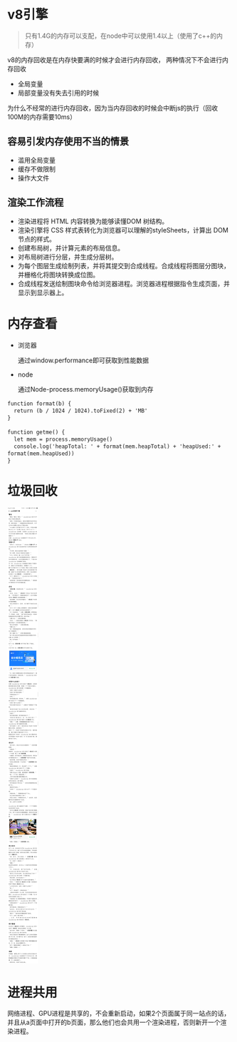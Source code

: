 # v8引擎

> 只有1.4G的内存可以支配，在node中可以使用1.4以上（使用了c++的内存）

v8的内存回收是在内存快要满的时候才会进行内存回收，
两种情况下不会进行内存回收

* 全局变量
* 局部变量没有失去引用的时候

为什么不经常的进行内存回收，因为当内存回收的时候会中断js的执行（回收100M的内存需要10ms）

## 容易引发内存使用不当的情景

* 滥用全局变量
* 缓存不做限制
* 操作大文件

## 渲染工作流程

* 渲染进程将 HTML 内容转换为能够读懂DOM 树结构。
* 渲染引擎将 CSS 样式表转化为浏览器可以理解的styleSheets，计算出 DOM 节点的样式。
* 创建布局树，并计算元素的布局信息。
* 对布局树进行分层，并生成分层树。
* 为每个图层生成绘制列表，并将其提交到合成线程。合成线程将图层分图块，并栅格化将图块转换成位图。
* 合成线程发送绘制图块命令给浏览器进程。浏览器进程根据指令生成页面，并显示到显示器上。

# 内存查看

* 浏览器

  通过window.performance即可获取到性能数据

* node

  通过Node-process.memoryUsage()获取到内存

``` JS
function format(b) {
  return (b / 1024 / 1024).toFixed(2) + 'MB'
}

function getme() {
  let mem = process.memoryUsage()
  console.log('heapTotal: ' + format(mem.heapTotal) + 'heapUsed:' + format(mem.heapUsed))
}
```

# 垃圾回收

![](./img/v8垃圾回收.jpg)

# 进程共用

网络进程、GPU进程是共享的，不会重新启动，如果2个页面属于同一站点的话，并且从a页面中打开的b页面，那么他们也会共用一个渲染进程，否则新开一个渲染进程。